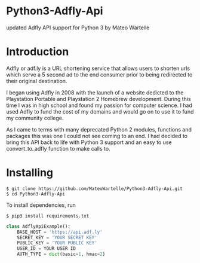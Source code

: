 # Python3-Adfly-Api
updated Adfly API support for Python 3
by Mateo Wartelle

# Introduction
Adfly or adf.ly is a URL shortening service that allows users to shorten urls which serve a 5 second ad to the end consumer prior to being redirected to their original destination.

I began using Adfly in 2008 with the launch of a website dedicted to the Playstation Portable and Playstation 2 Homebrew development. During this time I was in high school and found my passion for computer science. I had used Adfly to fund the cost of my domains and would go on to use it to fund my community college. 

As I came to terms with many deprecated Python 2 modules, functions and packages this was one I could not see coming to an end. I had decided to bring this API back to life with Python 3 support and an easy to use convert_to_adfly function to make calls to.

# Installing 
```
$ git clone https://github.com/MateoWartelle/Python3-Adfly-Api.git
$ cd Python3-Adfly-Api
```
To install dependencies, run
```
$ pip3 install requirements.txt
```

```python
class AdflyApiExample():
    BASE_HOST = 'https://api.adf.ly'
    SECRET_KEY = 'YOUR SECRET KEY'
    PUBLIC_KEY = 'YOUR PUBLIC KEY'
    USER_ID = YOUR USER ID
    AUTH_TYPE = dict(basic=1, hmac=2)
```
